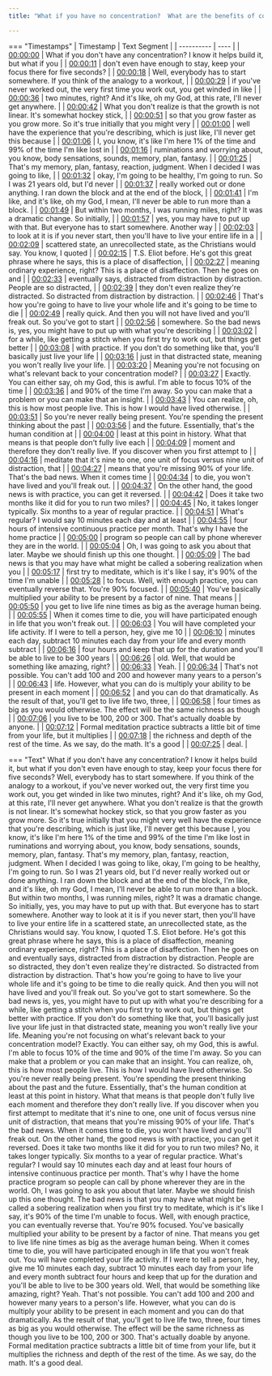 ```yaml
---
title: "What if you have no concentration?  What are the benefits of concentration? ~ Shinzen Young"

---
```

=== "Timestamps"
    | Timestamp | Text Segment |
    | ---------- | ----  |
    | [00:00:00](https://www.youtube.com/watch?v=v9OP1YS7e-c&t=0) |  What if you don't have any concentration? I know it helps build it, but what if you |
    | [00:00:11](https://www.youtube.com/watch?v=v9OP1YS7e-c&t=11) |  don't even have enough to stay, keep your focus there for five seconds? |
    | [00:00:18](https://www.youtube.com/watch?v=v9OP1YS7e-c&t=18) |  Well, everybody has to start somewhere. If you think of the analogy to a workout, |
    | [00:00:29](https://www.youtube.com/watch?v=v9OP1YS7e-c&t=29) |  if you've never worked out, the very first time you work out, you get winded in like |
    | [00:00:36](https://www.youtube.com/watch?v=v9OP1YS7e-c&t=36) |  two minutes, right? And it's like, oh my God, at this rate, I'll never get anywhere. |
    | [00:00:42](https://www.youtube.com/watch?v=v9OP1YS7e-c&t=42) |  What you don't realize is that the growth is not linear. It's somewhat hockey stick, |
    | [00:00:51](https://www.youtube.com/watch?v=v9OP1YS7e-c&t=51) |  so that you grow faster as you grow more. So it's true initially that you might very |
    | [00:01:00](https://www.youtube.com/watch?v=v9OP1YS7e-c&t=60) |  well have the experience that you're describing, which is just like, I'll never get this because |
    | [00:01:06](https://www.youtube.com/watch?v=v9OP1YS7e-c&t=66) |  I, you know, it's like I'm here 1% of the time and 99% of the time I'm like lost in |
    | [00:01:16](https://www.youtube.com/watch?v=v9OP1YS7e-c&t=76) |  ruminations and worrying about, you know, body sensations, sounds, memory, plan, fantasy. |
    | [00:01:25](https://www.youtube.com/watch?v=v9OP1YS7e-c&t=85) |  That's my memory, plan, fantasy, reaction, judgment. When I decided I was going to like, |
    | [00:01:32](https://www.youtube.com/watch?v=v9OP1YS7e-c&t=92) |  okay, I'm going to be healthy, I'm going to run. So I was 21 years old, but I'd never |
    | [00:01:37](https://www.youtube.com/watch?v=v9OP1YS7e-c&t=97) |  really worked out or done anything. I ran down the block and at the end of the block, |
    | [00:01:41](https://www.youtube.com/watch?v=v9OP1YS7e-c&t=101) |  I'm like, and it's like, oh my God, I mean, I'll never be able to run more than a block. |
    | [00:01:49](https://www.youtube.com/watch?v=v9OP1YS7e-c&t=109) |  But within two months, I was running miles, right? It was a dramatic change. So initially, |
    | [00:01:57](https://www.youtube.com/watch?v=v9OP1YS7e-c&t=117) |  yes, you may have to put up with that. But everyone has to start somewhere. Another way |
    | [00:02:03](https://www.youtube.com/watch?v=v9OP1YS7e-c&t=123) |  to look at it is if you never start, then you'll have to live your entire life in a |
    | [00:02:09](https://www.youtube.com/watch?v=v9OP1YS7e-c&t=129) |  scattered state, an unrecollected state, as the Christians would say. You know, I quoted |
    | [00:02:15](https://www.youtube.com/watch?v=v9OP1YS7e-c&t=135) |  T.S. Eliot before. He's got this great phrase where he says, this is a place of disaffection, |
    | [00:02:27](https://www.youtube.com/watch?v=v9OP1YS7e-c&t=147) |  meaning ordinary experience, right? This is a place of disaffection. Then he goes on and |
    | [00:02:33](https://www.youtube.com/watch?v=v9OP1YS7e-c&t=153) |  eventually says, distracted from distraction by distraction. People are so distracted, |
    | [00:02:39](https://www.youtube.com/watch?v=v9OP1YS7e-c&t=159) |  they don't even realize they're distracted. So distracted from distraction by distraction. |
    | [00:02:46](https://www.youtube.com/watch?v=v9OP1YS7e-c&t=166) |  That's how you're going to have to live your whole life and it's going to be time to die |
    | [00:02:49](https://www.youtube.com/watch?v=v9OP1YS7e-c&t=169) |  really quick. And then you will not have lived and you'll freak out. So you've got to start |
    | [00:02:56](https://www.youtube.com/watch?v=v9OP1YS7e-c&t=176) |  somewhere. So the bad news is, yes, you might have to put up with what you're describing |
    | [00:03:02](https://www.youtube.com/watch?v=v9OP1YS7e-c&t=182) |  for a while, like getting a stitch when you first try to work out, but things get better |
    | [00:03:08](https://www.youtube.com/watch?v=v9OP1YS7e-c&t=188) |  with practice. If you don't do something like that, you'll basically just live your life |
    | [00:03:16](https://www.youtube.com/watch?v=v9OP1YS7e-c&t=196) |  just in that distracted state, meaning you won't really live your life. |
    | [00:03:20](https://www.youtube.com/watch?v=v9OP1YS7e-c&t=200) |  Meaning you're not focusing on what's relevant back to your concentration model? |
    | [00:03:27](https://www.youtube.com/watch?v=v9OP1YS7e-c&t=207) |  Exactly. You can either say, oh my God, this is awful. I'm able to focus 10% of the time |
    | [00:03:36](https://www.youtube.com/watch?v=v9OP1YS7e-c&t=216) |  and 90% of the time I'm away. So you can make that a problem or you can make that an insight. |
    | [00:03:43](https://www.youtube.com/watch?v=v9OP1YS7e-c&t=223) |  You can realize, oh, this is how most people live. This is how I would have lived otherwise. |
    | [00:03:51](https://www.youtube.com/watch?v=v9OP1YS7e-c&t=231) |  So you're never really being present. You're spending the present thinking about the past |
    | [00:03:56](https://www.youtube.com/watch?v=v9OP1YS7e-c&t=236) |  and the future. Essentially, that's the human condition at |
    | [00:04:00](https://www.youtube.com/watch?v=v9OP1YS7e-c&t=240) |  least at this point in history. What that means is that people don't fully live each |
    | [00:04:09](https://www.youtube.com/watch?v=v9OP1YS7e-c&t=249) |  moment and therefore they don't really live. If you discover when you first attempt to |
    | [00:04:16](https://www.youtube.com/watch?v=v9OP1YS7e-c&t=256) |  meditate that it's nine to one, one unit of focus versus nine unit of distraction, that |
    | [00:04:27](https://www.youtube.com/watch?v=v9OP1YS7e-c&t=267) |  means that you're missing 90% of your life. That's the bad news. When it comes time |
    | [00:04:34](https://www.youtube.com/watch?v=v9OP1YS7e-c&t=274) |  to die, you won't have lived and you'll freak out. |
    | [00:04:37](https://www.youtube.com/watch?v=v9OP1YS7e-c&t=277) |  On the other hand, the good news is with practice, you can get it reversed. |
    | [00:04:42](https://www.youtube.com/watch?v=v9OP1YS7e-c&t=282) |  Does it take two months like it did for you to run two miles? |
    | [00:04:45](https://www.youtube.com/watch?v=v9OP1YS7e-c&t=285) |  No, it takes longer typically. Six months to a year of regular practice. |
    | [00:04:51](https://www.youtube.com/watch?v=v9OP1YS7e-c&t=291) |  What's regular? I would say 10 minutes each day and at least |
    | [00:04:55](https://www.youtube.com/watch?v=v9OP1YS7e-c&t=295) |  four hours of intensive continuous practice per month. That's why I have the home practice |
    | [00:05:00](https://www.youtube.com/watch?v=v9OP1YS7e-c&t=300) |  program so people can call by phone wherever they are in the world. |
    | [00:05:04](https://www.youtube.com/watch?v=v9OP1YS7e-c&t=304) |  Oh, I was going to ask you about that later. Maybe we should finish up this one thought. |
    | [00:05:09](https://www.youtube.com/watch?v=v9OP1YS7e-c&t=309) |  The bad news is that you may have what might be called a sobering realization when you |
    | [00:05:17](https://www.youtube.com/watch?v=v9OP1YS7e-c&t=317) |  first try to meditate, which is it's like I say, it's 90% of the time I'm unable |
    | [00:05:28](https://www.youtube.com/watch?v=v9OP1YS7e-c&t=328) |  to focus. Well, with enough practice, you can eventually reverse that. You're 90% focused. |
    | [00:05:40](https://www.youtube.com/watch?v=v9OP1YS7e-c&t=340) |  You've basically multiplied your ability to be present by a factor of nine. That means |
    | [00:05:50](https://www.youtube.com/watch?v=v9OP1YS7e-c&t=350) |  you get to live life nine times as big as the average human being. |
    | [00:05:55](https://www.youtube.com/watch?v=v9OP1YS7e-c&t=355) |  When it comes time to die, you will have participated enough in life that you won't freak out. |
    | [00:06:03](https://www.youtube.com/watch?v=v9OP1YS7e-c&t=363) |  You will have completed your life activity. If I were to tell a person, hey, give me 10 |
    | [00:06:10](https://www.youtube.com/watch?v=v9OP1YS7e-c&t=370) |  minutes each day, subtract 10 minutes each day from your life and every month subtract |
    | [00:06:16](https://www.youtube.com/watch?v=v9OP1YS7e-c&t=376) |  four hours and keep that up for the duration and you'll be able to live to be 300 years |
    | [00:06:26](https://www.youtube.com/watch?v=v9OP1YS7e-c&t=386) |  old. Well, that would be something like amazing, right? |
    | [00:06:33](https://www.youtube.com/watch?v=v9OP1YS7e-c&t=393) |  Yeah. |
    | [00:06:34](https://www.youtube.com/watch?v=v9OP1YS7e-c&t=394) |  That's not possible. You can't add 100 and 200 and however many years to a person's |
    | [00:06:43](https://www.youtube.com/watch?v=v9OP1YS7e-c&t=403) |  life. However, what you can do is multiply your ability to be present in each moment |
    | [00:06:52](https://www.youtube.com/watch?v=v9OP1YS7e-c&t=412) |  and you can do that dramatically. As the result of that, you'll get to live life two, three, |
    | [00:06:58](https://www.youtube.com/watch?v=v9OP1YS7e-c&t=418) |  four times as big as you would otherwise. The effect will be the same richness as though |
    | [00:07:06](https://www.youtube.com/watch?v=v9OP1YS7e-c&t=426) |  you live to be 100, 200 or 300. That's actually doable by anyone. |
    | [00:07:12](https://www.youtube.com/watch?v=v9OP1YS7e-c&t=432) |  Formal meditation practice subtracts a little bit of time from your life, but it multiplies |
    | [00:07:18](https://www.youtube.com/watch?v=v9OP1YS7e-c&t=438) |  the richness and depth of the rest of the time. As we say, do the math. It's a good |
    | [00:07:25](https://www.youtube.com/watch?v=v9OP1YS7e-c&t=445) |  deal. |

=== "Text"
     What if you don't have any concentration? I know it helps build it, but what if you don't even have enough to stay, keep your focus there for five seconds? Well, everybody has to start somewhere. If you think of the analogy to a workout, if you've never worked out, the very first time you work out, you get winded in like two minutes, right? And it's like, oh my God, at this rate, I'll never get anywhere. What you don't realize is that the growth is not linear. It's somewhat hockey stick, so that you grow faster as you grow more. So it's true initially that you might very well have the experience that you're describing, which is just like, I'll never get this because I, you know, it's like I'm here 1% of the time and 99% of the time I'm like lost in ruminations and worrying about, you know, body sensations, sounds, memory, plan, fantasy. That's my memory, plan, fantasy, reaction, judgment. When I decided I was going to like, okay, I'm going to be healthy, I'm going to run. So I was 21 years old, but I'd never really worked out or done anything. I ran down the block and at the end of the block, I'm like, and it's like, oh my God, I mean, I'll never be able to run more than a block. But within two months, I was running miles, right? It was a dramatic change. So initially, yes, you may have to put up with that. But everyone has to start somewhere. Another way to look at it is if you never start, then you'll have to live your entire life in a scattered state, an unrecollected state, as the Christians would say. You know, I quoted T.S. Eliot before. He's got this great phrase where he says, this is a place of disaffection, meaning ordinary experience, right? This is a place of disaffection. Then he goes on and eventually says, distracted from distraction by distraction. People are so distracted, they don't even realize they're distracted. So distracted from distraction by distraction. That's how you're going to have to live your whole life and it's going to be time to die really quick. And then you will not have lived and you'll freak out. So you've got to start somewhere. So the bad news is, yes, you might have to put up with what you're describing for a while, like getting a stitch when you first try to work out, but things get better with practice. If you don't do something like that, you'll basically just live your life just in that distracted state, meaning you won't really live your life. Meaning you're not focusing on what's relevant back to your concentration model? Exactly. You can either say, oh my God, this is awful. I'm able to focus 10% of the time and 90% of the time I'm away. So you can make that a problem or you can make that an insight. You can realize, oh, this is how most people live. This is how I would have lived otherwise. So you're never really being present. You're spending the present thinking about the past and the future. Essentially, that's the human condition at least at this point in history. What that means is that people don't fully live each moment and therefore they don't really live. If you discover when you first attempt to meditate that it's nine to one, one unit of focus versus nine unit of distraction, that means that you're missing 90% of your life. That's the bad news. When it comes time to die, you won't have lived and you'll freak out. On the other hand, the good news is with practice, you can get it reversed. Does it take two months like it did for you to run two miles? No, it takes longer typically. Six months to a year of regular practice. What's regular? I would say 10 minutes each day and at least four hours of intensive continuous practice per month. That's why I have the home practice program so people can call by phone wherever they are in the world. Oh, I was going to ask you about that later. Maybe we should finish up this one thought. The bad news is that you may have what might be called a sobering realization when you first try to meditate, which is it's like I say, it's 90% of the time I'm unable to focus. Well, with enough practice, you can eventually reverse that. You're 90% focused. You've basically multiplied your ability to be present by a factor of nine. That means you get to live life nine times as big as the average human being. When it comes time to die, you will have participated enough in life that you won't freak out. You will have completed your life activity. If I were to tell a person, hey, give me 10 minutes each day, subtract 10 minutes each day from your life and every month subtract four hours and keep that up for the duration and you'll be able to live to be 300 years old. Well, that would be something like amazing, right? Yeah. That's not possible. You can't add 100 and 200 and however many years to a person's life. However, what you can do is multiply your ability to be present in each moment and you can do that dramatically. As the result of that, you'll get to live life two, three, four times as big as you would otherwise. The effect will be the same richness as though you live to be 100, 200 or 300. That's actually doable by anyone. Formal meditation practice subtracts a little bit of time from your life, but it multiplies the richness and depth of the rest of the time. As we say, do the math. It's a good deal.